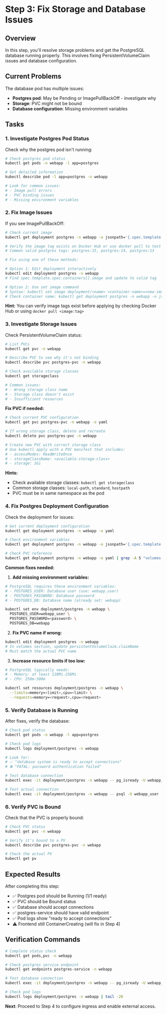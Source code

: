 # Step 3: Fix Storage and Database Issues

## Overview

In this step, you'll resolve storage problems and get the PostgreSQL database running properly. This involves fixing PersistentVolumeClaim issues and database configuration.

## Current Problems

The database pod has multiple issues:
- **Postgres pod**: May be Pending or ImagePullBackOff - investigate why
- **Storage**: PVC might not be bound
- **Database configuration**: Missing environment variables

## Tasks

### 1. Investigate Postgres Pod Status

Check why the postgres pod isn't running:

```bash
# Check postgres pod status
kubectl get pods -n webapp -l app=postgres

# Get detailed information
kubectl describe pod -l app=postgres -n webapp

# Look for common issues:
# - Image pull errors
# - PVC binding issues
# - Missing environment variables
```

### 2. Fix Image Issues

If you see ImagePullBackOff:

```bash
# Check current image
kubectl get deployment postgres -n webapp -o jsonpath='{.spec.template.spec.containers[0].image}'

# Verify the image tag exists on Docker Hub or use docker pull to test
# Common valid postgres tags: postgres:15, postgres:14, postgres:13

# Fix using one of these methods:

# Option 1: Edit deployment interactively
kubectl edit deployment postgres -n webapp
# Find spec.template.spec.containers[].image and update to valid tag

# Option 2: Use set image command
# Syntax: kubectl set image deployment/<name> <container-name>=<new-image> -n <namespace>
# Check container name: kubectl get deployment postgres -n webapp -o jsonpath='{.spec.template.spec.containers[0].name}'
```

**Hint:** You can verify image tags exist before applying by checking Docker Hub or using `docker pull <image:tag>`

### 3. Investigate Storage Issues

Check PersistentVolumeClaim status:

```bash
# List PVCs
kubectl get pvc -n webapp

# Describe PVC to see why it's not binding
kubectl describe pvc postgres-pvc -n webapp

# Check available storage classes
kubectl get storageclass

# Common issues:
# - Wrong storage class name
# - Storage class doesn't exist
# - Insufficient resources
```

**Fix PVC if needed:**

```bash
# Check current PVC configuration
kubectl get pvc postgres-pvc -n webapp -o yaml

# If wrong storage class, delete and recreate
kubectl delete pvc postgres-pvc -n webapp

# Create new PVC with correct storage class
# Use kubectl apply with a PVC manifest that includes:
# - accessModes: ReadWriteOnce
# - storageClassName: <available-storage-class>
# - storage: 1Gi
```

**Hints:**
- Check available storage classes: `kubectl get storageclass`
- Common storage classes: `local-path`, `standard`, `hostpath`
- PVC must be in same namespace as the pod

### 4. Fix Postgres Deployment Configuration

Check the deployment for issues:

```bash
# Get current deployment configuration
kubectl get deployment postgres -n webapp -o yaml

# Check environment variables
kubectl get deployment postgres -n webapp -o jsonpath='{.spec.template.spec.containers[0].env}'

# Check PVC reference
kubectl get deployment postgres -n webapp -o yaml | grep -A 5 "volumes:"
```

**Common fixes needed:**

1. **Add missing environment variables:**
```bash
# PostgreSQL requires these environment variables:
# - POSTGRES_USER: Database user (use: webapp_user)
# - POSTGRES_PASSWORD: Database password
# - POSTGRES_DB: Database name (already set: webapp)

kubectl set env deployment/postgres -n webapp \
  POSTGRES_USER=webapp_user \
  POSTGRES_PASSWORD=<password> \
  POSTGRES_DB=webapp
```

2. **Fix PVC name if wrong:**
```bash
kubectl edit deployment postgres -n webapp
# In volumes section, update persistentVolumeClaim.claimName
# Must match the actual PVC name
```

3. **Increase resource limits if too low:**
```bash
# PostgreSQL typically needs:
# - Memory: at least 128Mi-256Mi
# - CPU: 250m-500m

kubectl set resources deployment/postgres -n webapp \
  --limits=memory=<limit>,cpu=<limit> \
  --requests=memory=<request>,cpu=<request>
```

### 5. Verify Database is Running

After fixes, verify the database:

```bash
# Check pod status
kubectl get pods -n webapp -l app=postgres

# Check pod logs
kubectl logs deployment/postgres -n webapp

# Look for:
# ✅ "database system is ready to accept connections"
# ❌ "FATAL: password authentication failed"

# Test database connection
kubectl exec -it deployment/postgres -n webapp -- pg_isready -U webapp_user

# Test actual connection
kubectl exec -it deployment/postgres -n webapp -- psql -U webapp_user -d webapp -c "SELECT version();"
```

### 6. Verify PVC is Bound

Check that the PVC is properly bound:

```bash
# Check PVC status
kubectl get pvc -n webapp

# Verify it's bound to a PV
kubectl describe pvc postgres-pvc -n webapp

# Check the actual PV
kubectl get pv
```

## Expected Results

After completing this step:
- ✅ Postgres pod should be Running (1/1 ready)
- ✅ PVC should be Bound status
- ✅ Database should accept connections
- ✅ postgres-service should have valid endpoint
- ✅ Pod logs show "ready to accept connections"
- ⚠️ Frontend still ContainerCreating (will fix in Step 4)

## Verification Commands

```bash
# Complete status check
kubectl get pods,pvc -n webapp

# Check postgres service endpoint
kubectl get endpoints postgres-service -n webapp

# Test database connection
kubectl exec -it deployment/postgres -n webapp -- pg_isready -U webapp_user

# Check pod logs
kubectl logs deployment/postgres -n webapp | tail -20
```

**Next**: Proceed to Step 4 to configure ingress and enable external access.

